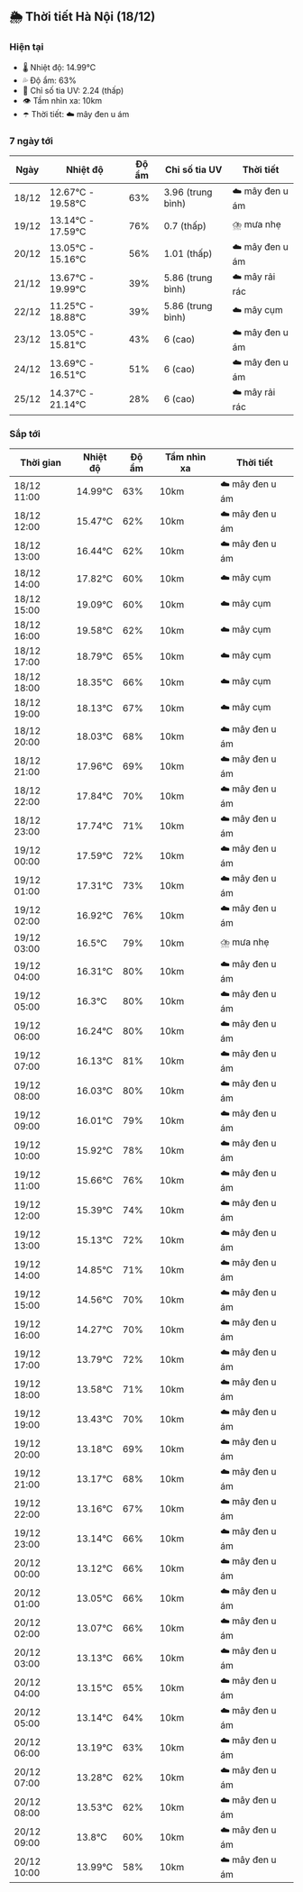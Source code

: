 ## 🌦️ Thời tiết Hà Nội (18/12)

### Hiện tại

- 🌡️ Nhiệt độ: 14.99℃
- 💦 Độ ẩm: 63%
- 🌟 Chỉ số tia UV: 2.24 (thấp)
- 👁️ Tầm nhìn xa: 10km
- ☂️ Thời tiết: ☁️ mây đen u ám

### 7 ngày tới

| Ngày | Nhiệt độ | Độ ẩm | Chỉ số tia UV | Thời tiết |
| --- | --- | --- | --- | --- |
| 18/12 | 12.67℃ - 19.58℃ | 63% | 3.96 (trung bình) | ☁️ mây đen u ám |
| 19/12 | 13.14℃ - 17.59℃ | 76% | 0.7 (thấp) | ⛈️ mưa nhẹ |
| 20/12 | 13.05℃ - 15.16℃ | 56% | 1.01 (thấp) | ☁️ mây đen u ám |
| 21/12 | 13.67℃ - 19.99℃ | 39% | 5.86 (trung bình) | ☁️ mây rải rác |
| 22/12 | 11.25℃ - 18.88℃ | 39% | 5.86 (trung bình) | ☁️ mây cụm |
| 23/12 | 13.05℃ - 15.81℃ | 43% | 6 (cao) | ☁️ mây đen u ám |
| 24/12 | 13.69℃ - 16.51℃ | 51% | 6 (cao) | ☁️ mây đen u ám |
| 25/12 | 14.37℃ - 21.14℃ | 28% | 6 (cao) | ☁️ mây rải rác |

### Sắp tới

| Thời gian | Nhiệt độ | Độ ẩm | Tầm nhìn xa | Thời tiết |
| --- | --- | --- | --- | --- |
| 18/12 11:00 | 14.99℃ | 63% | 10km | ☁️ mây đen u ám |
| 18/12 12:00 | 15.47℃ | 62% | 10km | ☁️ mây đen u ám |
| 18/12 13:00 | 16.44℃ | 62% | 10km | ☁️ mây đen u ám |
| 18/12 14:00 | 17.82℃ | 60% | 10km | ☁️ mây cụm |
| 18/12 15:00 | 19.09℃ | 60% | 10km | ☁️ mây cụm |
| 18/12 16:00 | 19.58℃ | 62% | 10km | ☁️ mây cụm |
| 18/12 17:00 | 18.79℃ | 65% | 10km | ☁️ mây cụm |
| 18/12 18:00 | 18.35℃ | 66% | 10km | ☁️ mây cụm |
| 18/12 19:00 | 18.13℃ | 67% | 10km | ☁️ mây cụm |
| 18/12 20:00 | 18.03℃ | 68% | 10km | ☁️ mây đen u ám |
| 18/12 21:00 | 17.96℃ | 69% | 10km | ☁️ mây đen u ám |
| 18/12 22:00 | 17.84℃ | 70% | 10km | ☁️ mây đen u ám |
| 18/12 23:00 | 17.74℃ | 71% | 10km | ☁️ mây đen u ám |
| 19/12 00:00 | 17.59℃ | 72% | 10km | ☁️ mây đen u ám |
| 19/12 01:00 | 17.31℃ | 73% | 10km | ☁️ mây đen u ám |
| 19/12 02:00 | 16.92℃ | 76% | 10km | ☁️ mây đen u ám |
| 19/12 03:00 | 16.5℃ | 79% | 10km | ⛈️ mưa nhẹ |
| 19/12 04:00 | 16.31℃ | 80% | 10km | ☁️ mây đen u ám |
| 19/12 05:00 | 16.3℃ | 80% | 10km | ☁️ mây đen u ám |
| 19/12 06:00 | 16.24℃ | 80% | 10km | ☁️ mây đen u ám |
| 19/12 07:00 | 16.13℃ | 81% | 10km | ☁️ mây đen u ám |
| 19/12 08:00 | 16.03℃ | 80% | 10km | ☁️ mây đen u ám |
| 19/12 09:00 | 16.01℃ | 79% | 10km | ☁️ mây đen u ám |
| 19/12 10:00 | 15.92℃ | 78% | 10km | ☁️ mây đen u ám |
| 19/12 11:00 | 15.66℃ | 76% | 10km | ☁️ mây đen u ám |
| 19/12 12:00 | 15.39℃ | 74% | 10km | ☁️ mây đen u ám |
| 19/12 13:00 | 15.13℃ | 72% | 10km | ☁️ mây đen u ám |
| 19/12 14:00 | 14.85℃ | 71% | 10km | ☁️ mây đen u ám |
| 19/12 15:00 | 14.56℃ | 70% | 10km | ☁️ mây đen u ám |
| 19/12 16:00 | 14.27℃ | 70% | 10km | ☁️ mây đen u ám |
| 19/12 17:00 | 13.79℃ | 72% | 10km | ☁️ mây đen u ám |
| 19/12 18:00 | 13.58℃ | 71% | 10km | ☁️ mây đen u ám |
| 19/12 19:00 | 13.43℃ | 70% | 10km | ☁️ mây đen u ám |
| 19/12 20:00 | 13.18℃ | 69% | 10km | ☁️ mây đen u ám |
| 19/12 21:00 | 13.17℃ | 68% | 10km | ☁️ mây đen u ám |
| 19/12 22:00 | 13.16℃ | 67% | 10km | ☁️ mây đen u ám |
| 19/12 23:00 | 13.14℃ | 66% | 10km | ☁️ mây đen u ám |
| 20/12 00:00 | 13.12℃ | 66% | 10km | ☁️ mây đen u ám |
| 20/12 01:00 | 13.05℃ | 66% | 10km | ☁️ mây đen u ám |
| 20/12 02:00 | 13.07℃ | 66% | 10km | ☁️ mây đen u ám |
| 20/12 03:00 | 13.13℃ | 66% | 10km | ☁️ mây đen u ám |
| 20/12 04:00 | 13.15℃ | 65% | 10km | ☁️ mây đen u ám |
| 20/12 05:00 | 13.14℃ | 64% | 10km | ☁️ mây đen u ám |
| 20/12 06:00 | 13.19℃ | 63% | 10km | ☁️ mây đen u ám |
| 20/12 07:00 | 13.28℃ | 62% | 10km | ☁️ mây đen u ám |
| 20/12 08:00 | 13.53℃ | 62% | 10km | ☁️ mây đen u ám |
| 20/12 09:00 | 13.8℃ | 60% | 10km | ☁️ mây đen u ám |
| 20/12 10:00 | 13.99℃ | 58% | 10km | ☁️ mây đen u ám |
